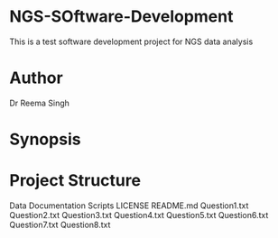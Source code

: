 # NGS-SOftware-Development
This is a test software development project for NGS data analysis
# Author
Dr Reema Singh
# Synopsis

# Project Structure

Data
Documentation
Scripts
LICENSE
README.md
Question1.txt
Question2.txt
Question3.txt
Question4.txt
Question5.txt
Question6.txt
Question7.txt
Question8.txt
